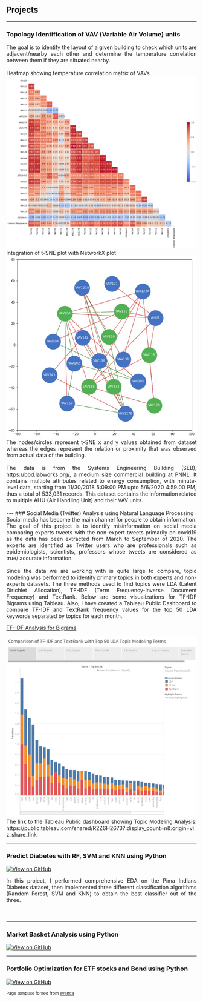 ## Projects

---

### Topology Identification of VAV (Variable Air Volume) units
<div style="text-align: justify">The goal is to identify the layout of a given building to check which units are adjacent/nearby each other and determine the temperature correlation between them if they are situated nearby.
</div>
<br>
<div style="text-align: justify">Heatmap showing temperature correlation matrix of VAVs</div>
<img src="images/heatmap_VAV_corr.jpg?raw=true"/>
<br>
<div style="text-align: justify">Integration of t-SNE plot with NetworkX plot</div>

<img src="images/VAV.jpg?raw=true"/>
<br>
<div style="text-align: justify">The nodes/circles represent t-SNE x and y values obtained from dataset whereas the edges represent the relation or proximity that was observed from actual data of the building.</div>
<br>
<div style="text-align: justify">The data is from the Systems Engineering Building (SEB), https://bbd.labworks.org/, a medium size commercial building at PNNL. It contains multiple attributes related to energy consumption, with minute-level data, starting from 11/30/2018 5:09:00 PM upto 5/6/2020  4:59:00 PM, thus a total of 533,031 records. This dataset contains the information related to multiple AHU (Air Handling Unit) and their VAV units.</div>
<br>
---
### Social Media (Twitter) Analysis using Natural Language Processing

<div style="text-align: justify">Social media has become the main channel for people to obtain information. The goal of this project is to identify misinformation on social media comparing experts tweets with the non-expert tweets primarily on covid19 as the data has been extracted from March to September of 2020. The experts are identified as Twitter users who are professionals such as epidemiologists, scientists, professors whose tweets are considered as true/ accurate information. </div>
<br>
<div style="text-align: justify">Since the data we are working with is quite large to compare, topic modeling was performed to identify primary topics in both experts and non-experts datasets. The three methods used to find topics were LDA (Latent Dirichlet Allocation), TF-IDF (Term Frequency-Inverse Document Frequency) and TextRank. Below are some visualizations for TF-IDF Bigrams using Tableau. Also, I have created a Tableau Public Dashboard to compare TF-IDF and TextRank frequency values for the top 50 LDA keywords separated by topics for each month. </div>

[TF-IDF Analysis for Bigrams](/pdf/tf-idf_bigrams.pdf)

<img src="images/Story 1.png?raw=true"/>
<br>
<div style="text-align: justify">The link to the Tableau Public dashboard showing Topic Modeling Analysis: https://public.tableau.com/shared/R2Z6H2673?:display_count=n&:origin=viz_share_link </div>

---
### Predict Diabetes with RF, SVM and KNN using Python
[![View on GitHub](https://img.shields.io/badge/GitHub-View_on_GitHub-blue?logo=GitHub)](https://github.com/likhitha-musku/Final-Term-Project/blob/main/Diabetes_Prediction_Classification.ipynb)

<div style="text-align: justify">In this project, I performed comprehensive EDA on the Pima Indians Diabetes dataset, then implemented three different classification algorithms (Random Forest, SVM and KNN) to obtain the best classifier out of the three.</div>
<br>
<img src=""/>

---
### Market Basket Analysis using Python
[![View on GitHub](https://img.shields.io/badge/GitHub-View_on_GitHub-blue?logo=GitHub)](https://github.com/likhitha-musku/Data-Mining/blob/main/Apriori.ipynb)

---
### Portfolio Optimization for ETF stocks and Bond using Python
[![View on GitHub](https://img.shields.io/badge/GitHub-View_on_GitHub-blue?logo=GitHub)](https://github.com/likhitha-musku/Portfolio_Optimization/blob/main/Portfolio_Optimization_Project.ipynb)
<p style="font-size:11px">Page template forked from <a href="https://github.com/evanca/quick-portfolio">evanca</a></p>
<!-- Remove above link if you don't want to attibute -->
